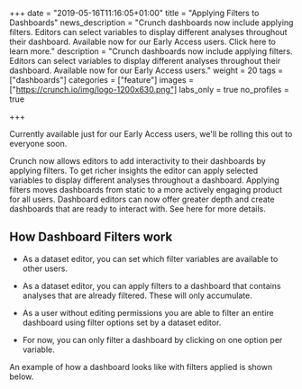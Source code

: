 +++
date = "2019-05-16T11:16:05+01:00"
title = "Applying Filters to Dashboards"
news_description = "Crunch dashboards now include applying filters. Editors can select variables to display different analyses throughout their dashboard. Available now for our Early Access users. Click here to learn more."
description = "Crunch dashboards now include applying filters. Editors can select variables to display different analyses throughout their dashboard. Available now for our Early Access users."
weight = 20
tags = ["dashboards"]
categories = ["feature"]
images = ["https://crunch.io/img/logo-1200x630.png"]
labs_only = true
no_profiles = true

+++

Currently available just for our Early Access users, we'll be rolling this out to everyone soon.

Crunch now allows editors to add interactivity to their dashboards by applying filters. To get richer insights the editor can apply selected variables to display different analyses throughout a dashboard. Applying filters moves dashboards from static to a more actively engaging product for all users. Dashboard editors can now offer greater depth and create dashboards that are ready to interact with. See here for more details.

## How Dashboard Filters work

* As a dataset editor, you can set which filter variables are available to other users.

* As a dataset editor, you can apply filters to a dashboard that contains analyses that are already filtered. These will only accumulate.

* As a user without editing permissions you are able to filter an entire dashboard using filter options set by a dataset editor.

* For now, you can only filter a dashboard by clicking on one option per variable.

An example of how a dashboard looks like with filters applied is shown below.
